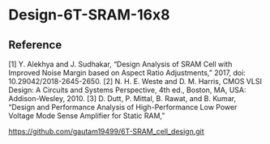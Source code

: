 # Design-6T-SRAM-16x8


## Reference

[1] Y. Alekhya and J. Sudhakar, “Design Analysis of SRAM Cell with Improved 
Noise Margin based on Aspect Ratio Adjustments,” 2017, doi: 
10.29042/2018-2645-2650. 
[2] N. H. E. Weste and D. M. Harris, CMOS VLSI Design: A Circuits and Systems 
Perspective, 4th ed., Boston, MA, USA: Addison-Wesley, 2010. 
[3] D. Dutt, P. Mittal, B. Rawat, and B. Kumar, “Design and Performance Analysis of 
High-Performance Low Power Voltage Mode Sense Amplifier for Static RAM,” 

https://github.com/gautam19499/6T-SRAM_cell_design.git
